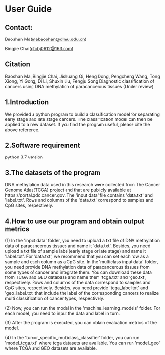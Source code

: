 # User Guide

## Contact:
Baoshan Ma(mabaoshan@dlmu.edu.cn)

Bingjie Chai(qfcbj0612@163.com)

## Citation

Baoshan Ma, Bingjie Chai, Jishuang Qi, Heng Dong, Pengcheng Wang, Tong Xiong, Yi Gong, Di Li, Shuxin Liu, Fengju Song.Diagnostic classification of cancers using DNA methylation of paracancerous tissues (Under review)

## 1.Introduction
We provided a python program to build a classification model for separating early stage and late stage cancers. The classification model can then be applied to a new dataset. If you find the program useful, please cite the above reference. 

## 2.Software requirement
python 3.7 version

## 3.The datasets of the program
DNA methylation data used in this research were collected from The Cancer Genome Atlas(TCGA) project and that are publicly available at https://portal.gdc.cancer.gov. The 'input data' file contains 'data.txt' and 'label.txt'. Rows and columns of the 'data.txt' correspond to samples and CpG sites, respectively.

## 4.How to use our program and obtain output metrics
(1) In the 'input data' folder, you need to upload a txt file of DNA methylation data of paracancerous tissues and name it 'data.txt'. Besides, you need upload a txt    file of sample label(early stage or late stage) and name it 'label.txt'. For 'data.txt', we recommend that you can set each row as a sample and each column as a      CpG site. In the 'multiclass input data' folder, you need provide DNA methylation data of paracancerous tissues from some types of cancer and integrate them.  You    can download these data from TCGA and GEO database and name them 'tcga.txt' and 'geo.txt', respectively. Rows and columns of the data correspond to samples and CpG    sites, respectively. Besides, you need provide 'tcga_label.txt' and 'geo_label.txt' that include the label of the corresponding cancers to realize multi              classification of cancer types, respectively.

(2) Now, you can run the model in the 'machine_learning_models' folder. For each model, you need to input the data and label in turn. 

(3) After the program is executed, you can obtain evaluation metrics of the model.

(4) In the 'tumor_specific_multiclass_classifier' folder, you can run 'model_tcga.txt' where tcga datasets are available. You can run 'model_geo' where TCGA and GEO datasets are available.
